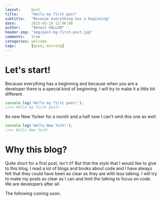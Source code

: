 ```yaml
---
layout:     post
title:      "Hello my first post"
subtitle:   "Because everything has a beginning"
date:       2015-05-18 12:06:00
author:     "Benoit VALLON"
header-img: "img/post-bg-first-post.jpg"
comments:   true
categories: welcome
tags:       [good, morning]
---
```


# Let's start!

Because everything has a beginning and because when you are a developer there is a special kind of beginning. I will try to make it a little bit different.

```js
console.log('Hello my first post!');
//=> Hello my first post!
```

As new New Yorker for a month and a half now I can't omit this one as well.

```js
console.log('Hello New York!');
//=> Hello New York!
```

# Why this blog?

Quite short for a first post, isn't it? But that the style that I would like to give to this blog. I read a lot of blogs and books about code and I have always felt that they could have been as clear as they are with less talking. I will try to make my posts as clear as I can and limit the talking to focus on code. We are developers after all.

The following coming soon.
